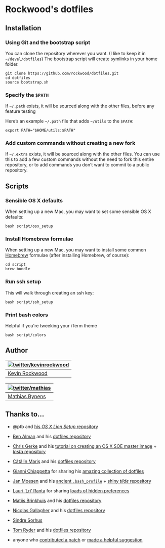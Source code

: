 # Rockwood's dotfiles

## Installation

### Using Git and the bootstrap script

You can clone the repository wherever you want. (I like to keep it in `~/devel/dotfiles`) The
bootstrap script will create symlinks in your home folder.

    git clone https://github.com/rockwood/dotfiles.git
    cd dotfiles
    source bootstrap.sh

### Specify the `$PATH`

If `~/.path` exists, it will be sourced along with the other files, before any feature testing

Here’s an example `~/.path` file that adds `~/utils` to the `$PATH`:

    export PATH="$HOME/utils:$PATH"

### Add custom commands without creating a new fork

If `~/.extra` exists, it will be sourced along with the other files. You can use this to add a few
custom commands without the need to fork this entire repository, or to add commands you don’t want
to commit to a public repository.

## Scripts

### Sensible OS X defaults

When setting up a new Mac, you may want to set some sensible OS X defaults:

```bash script/osx_setup ```

### Install Homebrew formulae

When setting up a new Mac, you may want to install some common [Homebrew](http://brew.sh/) formulae
(after installing Homebrew, of course):

    cd script
    brew bundle

### Run ssh setup

This will walk through creating an ssh key:

    bash script/ssh_setup

### Print bash colors

Helpful if you're tweeking your iTerm theme

    bash script/colors

## Author

| [![twitter/kevinrockwood](http://www.gravatar.com/avatar/180276ea8f2063445af08593e20f53ec?s=70)](http://twitter.com/kevinrockwood "Follow @kevinrockwood on Twitter") |
|---|
| [Kevin Rockwood](http://rockwood.me/) |


| [![twitter/mathias](http://gravatar.com/avatar/24e08a9ea84deb17ae121074d0f17125?s=70)](http://twitter.com/mathias "Follow @mathias on Twitter") |
|---|
| [Mathias Bynens](http://mathiasbynens.be/) |

## Thanks to…

* @ptb and [his _OS X Lion Setup_ repository](https://github.com/ptb/Mac-OS-X-Lion-Setup)
* [Ben Alman](http://benalman.com/) and his [dotfiles repository](https://github.com/cowboy/dotfiles)
* [Chris Gerke](http://www.randomsquared.com/) and his [tutorial on creating an OS X SOE master
  image](http://chris-gerke.blogspot.com/2012/04/mac-osx-soe-master-image-day-7.html) + [_Insta_
  repository](https://github.com/cgerke/Insta)
* [Cãtãlin Mariş](https://github.com/alrra) and his [dotfiles repository](https://github.com/alrra/dotfiles)
* [Gianni Chiappetta](http://gf3.ca/) for sharing his [amazing collection of dotfiles](https://github.com/gf3/dotfiles)
* [Jan Moesen](http://jan.moesen.nu/) and his [ancient `.bash_profile`](https://gist.github.com/1156154) + [shiny
  _tilde_ repository](https://github.com/janmoesen/tilde)
* [Lauri ‘Lri’ Ranta](http://lri.me/) for sharing [loads of hidden preferences](http://osxnotes.net/defaults.html)
* [Matijs Brinkhuis](http://hotfusion.nl/) and his [dotfiles repository](https://github.com/matijs/dotfiles)
* [Nicolas Gallagher](http://nicolasgallagher.com/) and his [dotfiles repository](https://github.com/necolas/dotfiles)
* [Sindre Sorhus](http://sindresorhus.com/)
* [Tom Ryder](http://blog.sanctum.geek.nz/) and his [dotfiles repository](https://github.com/tejr/dotfiles)

* anyone who [contributed a patch](https://github.com/mathiasbynens/dotfiles/contributors) or [made a helpful
  suggestion](https://github.com/mathiasbynens/dotfiles/issues)
